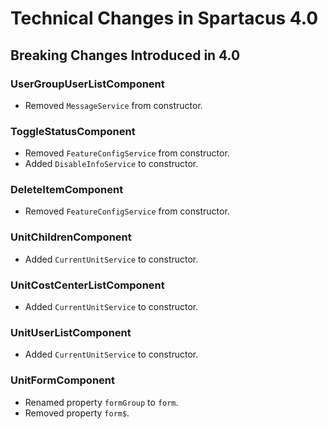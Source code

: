 # Technical Changes in Spartacus 4.0

## Breaking Changes Introduced in 4.0

### UserGroupUserListComponent
- Removed `MessageService` from constructor.

### ToggleStatusComponent
- Removed `FeatureConfigService` from constructor.
- Added `DisableInfoService` to constructor.

### DeleteItemComponent
- Removed `FeatureConfigService` from constructor.

### UnitChildrenComponent
- Added `CurrentUnitService` to constructor.

### UnitCostCenterListComponent
- Added `CurrentUnitService` to constructor.

### UnitUserListComponent
- Added `CurrentUnitService` to constructor.

### UnitFormComponent
- Renamed property `formGroup` to `form`.
- Removed property `form$`.
